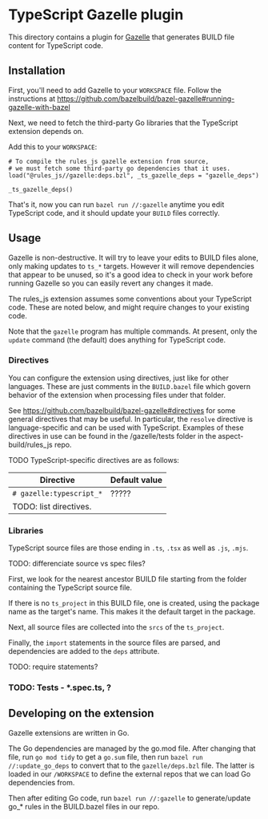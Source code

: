 # TypeScript Gazelle plugin

This directory contains a plugin for
[Gazelle](https://github.com/bazelbuild/bazel-gazelle)
that generates BUILD file content for TypeScript code.

## Installation

First, you'll need to add Gazelle to your `WORKSPACE` file.
Follow the instructions at https://github.com/bazelbuild/bazel-gazelle#running-gazelle-with-bazel

Next, we need to fetch the third-party Go libraries that the TypeScript extension
depends on.

Add this to your `WORKSPACE`:

```starlark
# To compile the rules_js gazelle extension from source,
# we must fetch some third-party go dependencies that it uses.
load("@rules_js//gazelle:deps.bzl", _ts_gazelle_deps = "gazelle_deps")

_ts_gazelle_deps()
```

That's it, now you can run `bazel run //:gazelle` anytime you edit TypeScript code,
and it should update your `BUILD` files correctly.

## Usage

Gazelle is non-destructive.
It will try to leave your edits to BUILD files alone, only making updates to `ts_*` targets.
However it will remove dependencies that appear to be unused, so it's a
good idea to check in your work before running Gazelle so you can easily
revert any changes it made.

The rules_js extension assumes some conventions about your TypeScript code.
These are noted below, and might require changes to your existing code.

Note that the `gazelle` program has multiple commands. At present, only the `update` command (the default) does anything for TypeScript code.

### Directives

You can configure the extension using directives, just like for other
languages. These are just comments in the `BUILD.bazel` file which
govern behavior of the extension when processing files under that
folder.

See https://github.com/bazelbuild/bazel-gazelle#directives
for some general directives that may be useful.
In particular, the `resolve` directive is language-specific
and can be used with TypeScript.
Examples of these directives in use can be found in the
/gazelle/tests folder in the aspect-build/rules_js repo.

TODO TypeScript-specific directives are as follows:

| **Directive**            | **Default value** |
| ------------------------ | ----------------- |
| `# gazelle:typescript_*` | ?????             |
| TODO: list directives.   |                   |

### Libraries

TypeScript source files are those ending in `.ts`, `.tsx` as well as `.js`, `.mjs`.

TODO: differenciate source vs spec files?

First, we look for the nearest ancestor BUILD file starting from the folder
containing the TypeScript source file.

If there is no `ts_project` in this BUILD file, one is created, using the
package name as the target's name. This makes it the default target in the
package.

Next, all source files are collected into the `srcs` of the `ts_project`.

Finally, the `import` statements in the source files are parsed, and
dependencies are added to the `deps` attribute.

TODO: require statements?

### TODO: Tests - \*.spec.ts, ?

## Developing on the extension

Gazelle extensions are written in Go.

The Go dependencies are managed by the go.mod file.
After changing that file, run `go mod tidy` to get a `go.sum` file,
then run `bazel run //:update_go_deps` to convert that to the `gazelle/deps.bzl` file.
The latter is loaded in our `/WORKSPACE` to define the external repos
that we can load Go dependencies from.

Then after editing Go code, run `bazel run //:gazelle` to generate/update
go\_\* rules in the BUILD.bazel files in our repo.
